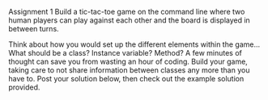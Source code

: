 Assignment 1
Build a tic-tac-toe game on the command line where two human players can play against each other and the board is displayed in between turns.

Think about how you would set up the different elements within the game… What should be a class? Instance variable? Method? A few minutes of thought can save you from wasting an hour of coding.
Build your game, taking care to not share information between classes any more than you have to.
Post your solution below, then check out the example solution provided.